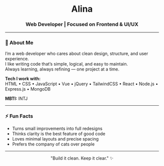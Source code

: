<h1 align="center">Alina</h1>
<h3 align="center">Web Developer | Focused on Frontend & UI/UX</h3>

---

### 🧠 About Me  
I’m a web developer who cares about clean design, structure, and user experience.  
I like writing code that’s simple, logical, and easy to maintain.  
Always learning, always refining — one project at a time.  

**Tech I work with:**  
HTML • CSS • JavaScript • Vue • jQuery • TailwindCSS • React • Node.js • Express.js • MongoDB  

**MBTI:** INTJ  

---

### ⚡ Fun Facts  
- Turns small improvements into full redesigns  
- Thinks clarity is the best feature of good code  
- Loves minimal layouts and precise spacing  
- Prefers the company of cats over people  

---

<p align="center">"Build it clean. Keep it clear." ✨</p>

